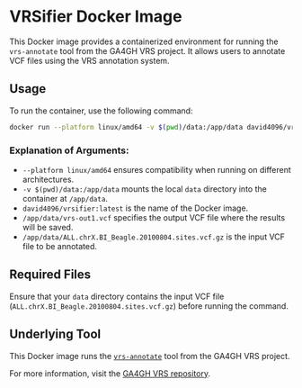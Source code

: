 # VRSifier Docker Image

This Docker image provides a containerized environment for running the `vrs-annotate` tool from the GA4GH VRS project. It allows users to annotate VCF files using the VRS annotation system.

## Usage

To run the container, use the following command:

```sh
docker run --platform linux/amd64 -v $(pwd)/data:/app/data david4096/vrsifier:latest /app/data/vrs-out1.vcf /app/data/ALL.chrX.BI_Beagle.20100804.sites.vcf.gz
```

### Explanation of Arguments:
- `--platform linux/amd64` ensures compatibility when running on different architectures.
- `-v $(pwd)/data:/app/data` mounts the local `data` directory into the container at `/app/data`.
- `david4096/vrsifier:latest` is the name of the Docker image.
- `/app/data/vrs-out1.vcf` specifies the output VCF file where the results will be saved.
- `/app/data/ALL.chrX.BI_Beagle.20100804.sites.vcf.gz` is the input VCF file to be annotated.

## Required Files
Ensure that your `data` directory contains the input VCF file (`ALL.chrX.BI_Beagle.20100804.sites.vcf.gz`) before running the command.

## Underlying Tool
This Docker image runs the [`vrs-annotate`](https://github.com/ga4gh/vrs-python/tree/main) tool from the GA4GH VRS project.

For more information, visit the [GA4GH VRS repository](https://github.com/ga4gh/vrs-python).

